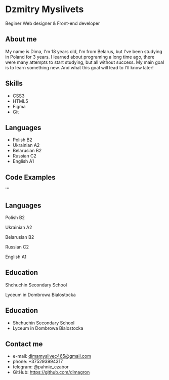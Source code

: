 # Dzmitry Myslivets
Beginer Web designer & Front-end developer

## About me

My name is Dima, I'm 18 years old, I'm from Belarus, but I've been studying in Poland for 3 years. I learned about programing a long time ago, there were many attempts to start studying, but all without success. My main goal is to learn something new. And what this goal will lead to I'll know later!

## Skills

* CSS3
* HTML5
* Figma
* Git
## Languages

* Polish  B2
* Ukrainian A2
* Belarusian B2
* Russian C2
* English A1

## Code Examples
'''
<div class="languages">
        <h2>Languages</h2>
        <p>Polish B2</p>
        <p>Ukrainian A2</p>
        <p>Belarusian B2</p>
        <p>Russian C2</p>
        <p>English A1</p>
    </div>
    <div class="education">
        <h2>Education</h2>
        <p>Shchuchin Secondary School</p>
        <p>Lyceum in Dombrowa Bialostocka</p>
    </div>

## Education

* Shchuchin Secondary School 
* Lyceum in Dombrowa Bialostocka

## Contact me 
 
* e-mail: dimamyslivec465@gmail.com
* phone: +375293994317
* telegram: @pahnie_czabor
* GitHub: https://github.com/dimagron


